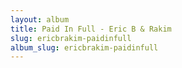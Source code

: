 ```yaml
---
layout: album
title: Paid In Full - Eric B & Rakim
slug: ericbrakim-paidinfull
album_slug: ericbrakim-paidinfull
---
```

